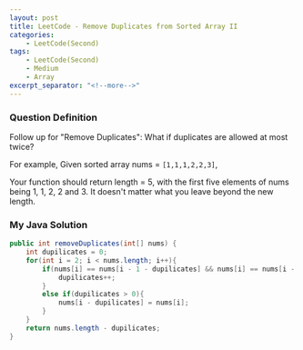 ```yaml
---
layout: post
title: LeetCode - Remove Duplicates from Sorted Array II
categories:
    - LeetCode(Second)
tags:
    - LeetCode(Second)
    - Medium
    - Array
excerpt_separator: "<!--more-->"
---
```


### Question Definition
Follow up for "Remove Duplicates":
What if duplicates are allowed at most twice?

For example,
Given sorted array nums = `[1,1,1,2,2,3]`,

Your function should return length = 5, with the first five elements of nums being 1, 1, 2, 2 and 3. It doesn't matter what you leave beyond the new length.
### My Java Solution
```java
public int removeDuplicates(int[] nums) {
    int dupilicates = 0;
    for(int i = 2; i < nums.length; i++){
        if(nums[i] == nums[i - 1 - dupilicates] && nums[i] == nums[i - 2 - dupilicates]){
            dupilicates++;
        }
        else if(dupilicates > 0){
            nums[i - dupilicates] = nums[i];
        }
    }
    return nums.length - dupilicates;
}
```